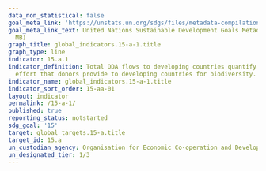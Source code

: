 ```yaml
---
data_non_statistical: false
goal_meta_link: 'https://unstats.un.org/sdgs/files/metadata-compilation/Metadata-Goal-15.pdf '
goal_meta_link_text: United Nations Sustainable Development Goals Metadata (PDF 4.0
  MB)
graph_title: global_indicators.15-a-1.title
graph_type: line
indicator: 15.a.1
indicator_definition: Total ODA flows to developing countries quantify the public
  effort that donors provide to developing countries for biodiversity.
indicator_name: global_indicators.15-a-1.title
indicator_sort_order: 15-aa-01
layout: indicator
permalink: /15-a-1/
published: true
reporting_status: notstarted
sdg_goal: '15'
target: global_targets.15-a.title
target_id: 15.a
un_custodian_agency: Organisation for Economic Co-operation and Development (OECD)
un_designated_tier: 1/3
---
```


